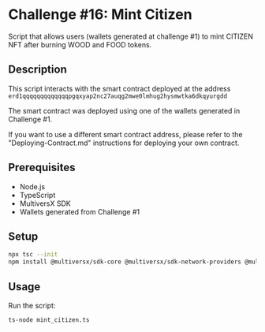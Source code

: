 # Challenge #16: Mint Citizen

Script that allows users (wallets generated at challenge #1) to mint CITIZEN NFT after burning WOOD and FOOD tokens.

## Description

This script interacts with the smart contract deployed at the address `erd1qqqqqqqqqqqqqpgqxyap2nc27auqg2mwe0lmhug2hysmwtka6dkqyurgdd`

The smart contract was deployed using one of the wallets generated in Challenge #1. 

If you want to use a different smart contract address, please refer to the "Deploying-Contract.md" instructions for deploying your own contract.

## Prerequisites

- Node.js
- TypeScript
- MultiversX SDK
- Wallets generated from Challenge #1

## Setup

```bash
npx tsc --init
npm install @multiversx/sdk-core @multiversx/sdk-network-providers @multiversx/sdk-wallet
```

## Usage

Run the script:
```bash
ts-node mint_citizen.ts
